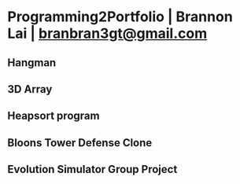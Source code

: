 # Programming2Portfolio | Brannon Lai | branbran3gt@gmail.com
## Hangman
## 3D Array
## Heapsort program
## Bloons Tower Defense Clone
## Evolution Simulator Group Project
